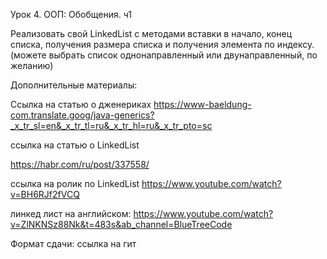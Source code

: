 Урок 4. ООП: Обобщения. ч1

Реализовать свой LinkedList с методами вставки в начало, конец списка, получения размера списка и получения
элемента по индексу. (можете выбрать список однонаправленный или двунаправленный, по желанию)

Дополнительные материалы:

Ссылка на статью о дженериках
https://www-baeldung-com.translate.goog/java-generics?_x_tr_sl=en&_x_tr_tl=ru&_x_tr_hl=ru&_x_tr_pto=sc

ссылка на статью о LinkedList

https://habr.com/ru/post/337558/

ссылка на ролик по LinkedList
https://www.youtube.com/watch?v=BH6RJf2fVCQ

линкед лист на английском: https://www.youtube.com/watch?v=ZlNKNSz88Nk&t=483s&ab_channel=BlueTreeCode

Формат сдачи: ссылка на гит